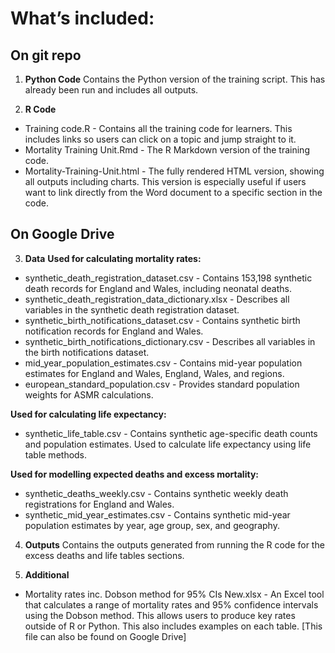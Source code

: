 # What’s included:
## On git repo

1. **Python Code**
Contains the Python version of the training script. This has already been run and includes all outputs.


2. **R Code**
* Training code.R - Contains all the training code for learners. This includes links so users can click on a topic and jump straight to it.
* Mortality Training Unit.Rmd - The R Markdown version of the training code.
* Mortality-Training-Unit.html - The fully rendered HTML version, showing all outputs including charts. This version is especially useful if users want to link directly from the Word document to a specific section in the code.
 
 ## On Google Drive

 3. **Data**
**Used for calculating mortality rates:**

* synthetic_death_registration_dataset.csv - Contains 153,198 synthetic death records for England and Wales, including neonatal deaths. 
* synthetic_death_registration_data_dictionary.xlsx - Describes all variables in the synthetic death registration dataset.
* synthetic_birth_notifications_dataset.csv - Contains synthetic birth notification records for England and Wales.
* synthetic_birth_notifications_dictionary.csv - Describes all variables in the birth notifications dataset.
* mid_year_population_estimates.csv - Contains mid-year population estimates for England and Wales, England, Wales, and regions.
* european_standard_population.csv - Provides standard population weights for ASMR calculations.

**Used for calculating life expectancy:**
* synthetic_life_table.csv - Contains synthetic age-specific death counts and population estimates. Used to calculate life expectancy using life table methods.

**Used for modelling expected deaths and excess mortality:**
* synthetic_deaths_weekly.csv - Contains synthetic weekly death registrations for England and Wales.
* synthetic_mid_year_estimates.csv - Contains synthetic mid-year population estimates by year, age group, sex, and geography.
 

4. **Outputs**
Contains the outputs generated from running the R code for the excess deaths and life tables sections.

5. **Additional**

* Mortality rates inc. Dobson method for 95% CIs New.xlsx - An Excel tool that calculates a range of mortality rates and 95% confidence intervals using the Dobson method. This allows users to produce key rates outside of R or Python. This also includes examples on each table. [This file can also be found on Google Drive]